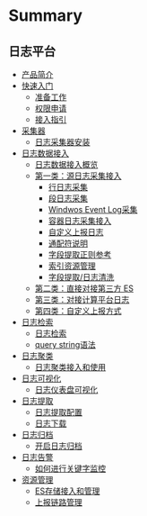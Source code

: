 # Summary

## 日志平台
* [产品简介](产品白皮书/intro/README.md)
* [快速入门]()
   * [准备工作](产品白皮书/quickstart/prepare.md)
   * [权限申请](产品白皮书/quickstart/perm.md)
   * [接入指引](产品白皮书/quickstart/guideline_log.md)
* [采集器]()
    * [日志采集器安装](产品白皮书/collectors/bkunifylogbeat.md)
* [日志数据接入]()
    * [日志数据接入概览](产品白皮书/integrations-logs/logs_overview.md)
    * [第一类：源日志采集接入]()
        * [行日志采集](产品白皮书/integrations-logs/simple_log_collection.md)
        * [段日志采集](产品白皮书/integrations-logs/fullregex_log_collection.md)
        * [Windwos Event Log采集](产品白皮书/integrations-logs/win_event_log_collection.md)
        * [容器日志采集接入](产品白皮书/integrations-logs/container_log_collection.md)
        * [自定义上报日志](产品白皮书/integrations-logs/push_log_collection.md)
        * [通配符说明](产品白皮书/integrations-logs/wildcard.md)
        * [字段提取正则参考](产品白皮书/integrations-logs/regex_example.md)
        * [索引资源管理](产品白皮书/integrations-logs/es_index_management.md)  
        * [字段提取/日志清洗](产品白皮书/integrations-logs/log_simple_format.md)
    * [第二类：直接对接第三方 ES ](产品白皮书/integrations-logs/third_es.md)
    * [第三类：对接计算平台日志](产品白皮书/integrations-logs/bkdata.md)
    * [第四类：自定义上报方式](产品白皮书/integrations-logs/custom_log_push.md)
* [日志检索]()
    * [日志检索](产品白皮书/data-visualization/query_log.md)
    * [query string语法](产品白皮书/data-visualization/query_string.md)
* [日志聚类]()
    * [日志聚类接入和使用](产品白皮书/data-visualization/log_reduce.md)
* [日志可视化]()
    * [日志仪表盘可视化](产品白皮书/data-visualization/log_dashboard.md) 
* [日志提取]()
    * [日志提取配置](产品白皮书/tools/log_download_manage.md)
    * [日志下载](产品白皮书/tools/log_download.md)
* [日志归档]()
    * [开启日志归档](产品白皮书/tools/log_archive.md) 
* [日志告警]()
    * [如何进行关键字监控](产品白皮书/alarm-configurations/keyword_monitor.md)
* [资源管理]()
    * [ES存储接入和管理](产品白皮书/resource-management/es_management.md)
    * [上报链路管理](产品白皮书/resource-management/data_link_management.md)